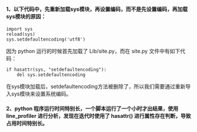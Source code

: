 #### 1、以下代码中，先重新加载sys模块，再设置编码，而不是先设置编码，再加载sys模块的原因：
```angularjs
import sys
reload(sys)
sys.setdefaultencoding('utf8')
```

因为 python 运行的时候首先加载了 Lib/site.py，而在 site.py 文件中有如下代码：
```angularjs
if hasattr(sys, "setdefaultencoding"):
    del sys.setdefaultencoding
```
在sys模块加载后，setdefaultencoding方法被删除了，所以我们需要通过重新导入sys模块来设置系统编码。


#### 2、python 程序运行时间特别长，一个脚本运行了一个小时才出结果，使用 line_profiler 进行分析，发现在迭代时使用了 hasattr() 进行属性存在判断，导致占用时间特别长。